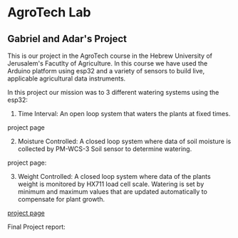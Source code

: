 # AgroTech Lab 

## Gabriel and Adar's Project

This is our project in the AgroTech course in the Hebrew University of Jerusalem's Facutlty of Agriculture.
In this course we have used the Arduino platform using esp32 and a variety of sensors to build live, applicable agricultural data instruments. 

In this project our mission was to 3 different watering systems using the esp32:
1. Time Interval:
An open loop system that waters the plants at fixed times.

project page

2. Moisture Controlled:
A closed loop system where data of soil moisture is collected by PM-WCS-3 Soil sensor to determine watering.

project page:

3. Weight Controlled:
A closed loop system where data of the plants weight is monitored by HX711 load cell scale. Watering is set by minimum and maximum values that are updated automatically to compensate for plant growth.

[project page](https://github.com/adarsul/2021-AgroTech-Project/tree/main/Scale_Irrigation)

Final Project report:
